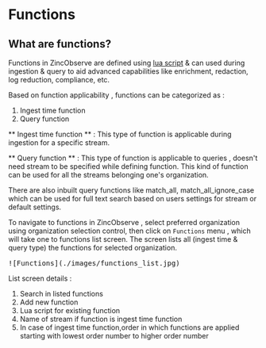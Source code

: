 # Functions

## What are functions?

Functions in ZincObserve are defined using [lua script](https://www.lua.org/) & can used during ingestion & query to aid advanced capabilities like enrichment, redaction, log reduction, compliance, etc. 

Based on function applicability , functions can be categorized as :

1. Ingest time function
1. Query function

** Ingest time function ** : This type of function is applicable during ingestion for a specific stream.

** Query function ** : This type of function is applicable to queries , doesn't need stream to be specified while defining function. This kind of function can be used for all the streams belonging one's organization.

There are also inbuilt query functions like match_all, match_all_ignore_case which can be used for full text search based on users settings for stream or default settings.

To navigate to functions in ZincObserve , select preferred organization using organization selection control, then click on `Functions` menu , which will take one to  functions list screen. The screen lists all (ingest time & query type) the functions for selected organization.  

<kbd>
![Functions](./images/functions_list.jpg)
</kbd>

List screen details :

1. Search in listed functions
1. Add new function
1. Lua script for existing function
1. Name of stream if function is ingest time function
1. In case of ingest time function,order in which functions are applied starting with lowest order number to higher order number
